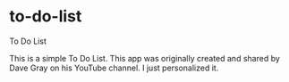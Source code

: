 # to-do-list
To Do List

This is a simple To Do List. This app was originally created and shared by Dave Gray on his YouTube channel. I just personalized it.
